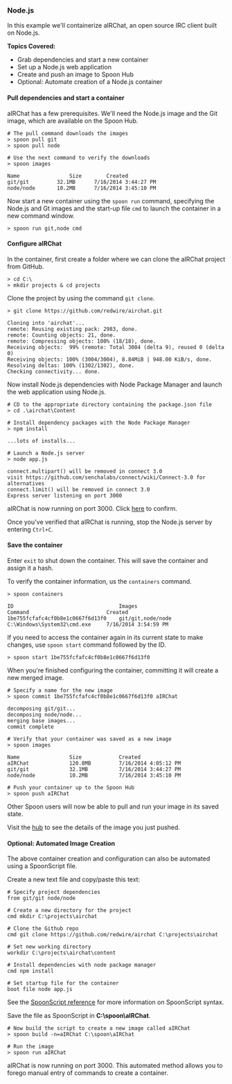 ### Node.js

In this example we'll containerize aIRChat, an open source IRC client built on Node.js.

**Topics Covered:**

- Grab dependencies and start a new container
- Set up a Node.js web application
- Create and push an image to Spoon Hub
- Optional: Automate creation of a Node.js container

#### Pull dependencies and start a container

aIRChat has a few prerequisites. We'll need the Node.js image and the Git image, which are available on the Spoon Hub.

```
# The pull command downloads the images
> spoon pull git
> spoon pull node

# Use the next command to verify the downloads
> spoon images

Name  				Size 		Created
git/git 		32.1MB   	7/16/2014 3:44:27 PM
node/node		10.2MB   	7/16/2014 3:45:10 PM
```

Now start a new container using the `spoon run` command, specifying the Node.js and Gt images and the start-up file `cmd` to launch the container in a new command window.

```
> spoon run git,node cmd
```

#### Configure aIRChat

In the container, first create a folder where we can clone the aIRChat project from GitHub.

```
> cd C:\
> mkdir projects & cd projects
```

Clone the project by using the command `git clone`.

```
> git clone https://github.com/redwire/airchat.git

Cloning into 'airchat'...
remote: Reusing existing pack: 2983, done.
remote: Counting objects: 21, done.
remote: Compressing objects: 100% (18/18), done.
Receiving objects:  99% (remote: Total 3004 (delta 9), reused 0 (delta 0)
Receiving objects: 100% (3004/3004), 8.84MiB | 948.00 KiB/s, done.
Resolving deltas: 100% (1302/1302), done.
Checking connectivity... done.
```

Now install Node.js dependencies with Node Package Manager and launch the web application using Node.js.

```
# CD to the appropriate directory containing the package.json file
> cd .\airchat\Content

# Install dependency packages with the Node Package Manager
> npm install

...lots of installs...

# Launch a Node.js server
> node app.js

connect.multipart() will be removed in connect 3.0
visit https://github.com/senchalabs/connect/wiki/Connect-3.0 for alternatives
connect.limit() will be removed in connect 3.0
Express server listening on port 3000
```

aIRChat is now running on port 3000.  Click [here](http://localhost:3000) to confirm.

Once you've verified that aIRChat is running, stop the Node.js server by entering `Ctrl+C`.

#### Save the container

Enter `exit` to shut down the container. This will save the container and assign it a hash.

To verify the container information, us the `containers` command.

```
> spoon containers

ID  								Images							Command   						Created
1be755fcfafc4cf0b8e1c0667f6d13f0	git/git,node/node   	        C:\Windows\System32\cmd.exe   	7/16/2014 3:54:59 PM
```

If you need to access the container again in its current state to make changes, use `spoon start` command followed by the ID.

```
> spoon start 1be755fcfafc4cf0b8e1c0667f6d13f0
```

When you're finished configuring the container, committing it will create a new merged image.

```
# Specify a name for the new image
> spoon commit 1be755fcfafc4cf0b8e1c0667f6d13f0 aIRChat

decomposing git/git...
decomposing node/node...
merging base images...
commit complete

# Verify that your container was saved as a new image
> spoon images

Name  				Size 			Created
aIRChat 		    120.8MB  		7/16/2014 4:05:12 PM
git/git 		    32.1MB   		7/16/2014 3:44:27 PM
node/node		    10.2MB   		7/16/2014 3:45:10 PM

# Push your container up to the Spoon Hub
> spoon push aIRChat
```

Other Spoon users will now be able to pull and run your image in its saved state.

Visit the [hub](/hub) to see the details of the image you just pushed.

#### Optional: Automated Image Creation

The above container creation and configuration can also be automated using a SpoonScript file.

Create a new text file and copy/paste this text:

```
# Specify project dependencies
from git/git node/node

# Create a new directory for the project
cmd mkdir C:\projects\airchat

# Clone the Github repo
cmd git clone https://github.com/redwire/airchat C:\projects\airchat

# Set new working directory
workdir C:\projects\airchat\content

# Install dependencies with node package manager
cmd npm install

# Set startup file for the container
boot file node app.js
```

See the [SpoonScript reference](/docs/reference/spoonscript) for more information on SpoonScript syntax.

Save the file as SpoonScript in **C:\\spoon\aIRChat**.

```
# Now build the script to create a new image called aIRChat
> spoon build -n=aIRChat C:\spoon\aIRChat

# Run the image
> spoon run aIRChat 
```

aIRChat is now running on port 3000. This automated method allows you to forego manual entry of commands to create a container.
